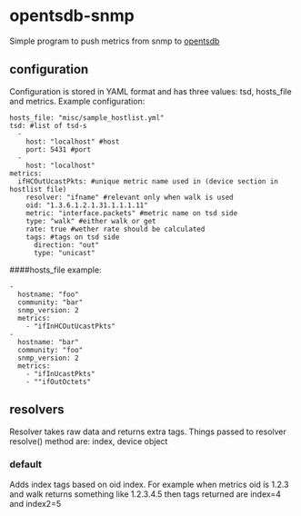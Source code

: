 # opentsdb-snmp

Simple program to push metrics from snmp to [opentsdb](http://opentsdb.net/)

## configuration

Configuration is stored in YAML format and has three values: tsd, hosts_file and metrics.
Example configuration:

    hosts_file: "misc/sample_hostlist.yml"
    tsd: #list of tsd-s
      -
        host: "localhost" #host
        port: 5431 #port
      -
        host: "localhost"
    metrics:
      ifHCOutUcastPkts: #unique metric name used in (device section in hostlist file)
        resolver: "ifname" #relevant only when walk is used
        oid: "1.3.6.1.2.1.31.1.1.1.11"
        metric: "interface.packets" #metric name on tsd side
        type: "walk" #either walk or get
        rate: true #wether rate should be calculated
        tags: #tags on tsd side
          direction: "out"
          type: "unicast"


####hosts_file example:

    - 
      hostname: "foo"
      community: "bar"
      snmp_version: 2
      metrics: 
        - "ifInHCOutUcastPkts"
    - 
      hostname: "bar"
      community: "foo"
      snmp_version: 2
      metrics: 
        - "ifInUcastPkts"
        - ""ifOutOctets"



## resolvers

Resolver takes raw data and returns extra tags.
Things passed to resolver resolve() method are: index, device object

### default

Adds index tags based on oid index. For example when metrics oid is 1.2.3 and walk returns something like 1.2.3.4.5 then tags returned are index=4 and index2=5

